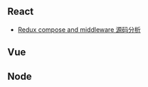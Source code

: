 ## React
- [Redux compose and middleware 源码分析](https://github.com/asd0102433/redux-learn/issues/1)

## Vue


## Node

